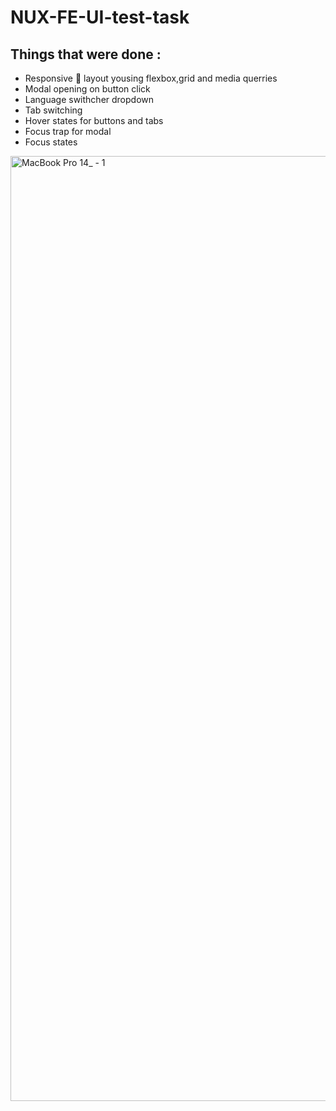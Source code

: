 ﻿# NUX-FE-UI-test-task
 
 ## Things that were done :
 
 * Responsive :page_facing_up: layout yousing flexbox,grid and media querries
 * Modal opening on button click
 * Language swithcher dropdown
 * Tab switching
 * Hover states for buttons and tabs
 * Focus trap for modal
 * Focus states
 
 


<img width="1512" alt="MacBook Pro 14_ - 1" src="https://user-images.githubusercontent.com/81761878/149588077-c69b622c-ed7e-4444-a059-4e9f48f0b034.png">
